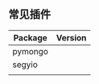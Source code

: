 ## 常见插件



| Package | Version |
| ------- | ------- |
| pymongo |         |
| segyio  |         |
|         |         |

